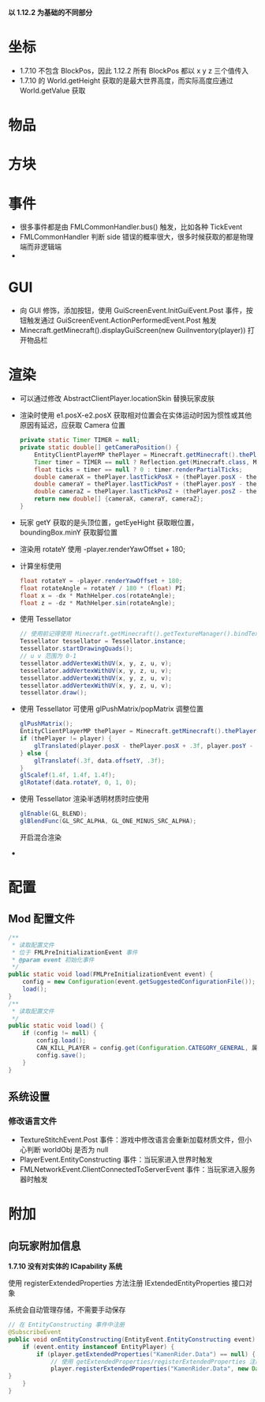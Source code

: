 **以 1.12.2 为基础的不同部分**

# 坐标

- 1.7.10 不包含 BlockPos，因此 1.12.2 所有 BlockPos 都以 x y z 三个值传入
- 1.7.10 的 World.getHeight 获取的是最大世界高度，而实际高度应通过 World.getValue 获取

# 物品

# 方块

# 事件

- 很多事件都是由 FMLCommonHandler.bus() 触发，比如各种 TickEvent
- FMLCommonHandler 判断 side 错误的概率很大，很多时候获取的都是物理端而非逻辑端
- 

# GUI

- 向 GUI 修饰，添加按钮，使用 GuiScreenEvent.InitGuiEvent.Post 事件，按钮触发通过 GuiScreenEvent.ActionPerformedEvent.Post 触发
- Minecraft.getMinecraft().displayGuiScreen(new GuiInventory(player)) 打开物品栏

# 渲染

- 可以通过修改 AbstractClientPlayer.locationSkin 替换玩家皮肤

- 渲染时使用 e1.posX-e2.posX 获取相对位置会在实体运动时因为惯性或其他原因有延迟，应获取 Camera 位置

  ```java
  private static Timer TIMER = null;
  private static double[] getCameraPosition() {
      EntityClientPlayerMP thePlayer = Minecraft.getMinecraft().thePlayer;
      Timer timer = TIMER == null ? Reflection.get(Minecraft.class, Minecraft.getMinecraft(), null, Timer.class) : TIMER;
      float ticks = timer == null ? 0 : timer.renderPartialTicks;
      double cameraX = thePlayer.lastTickPosX + (thePlayer.posX - thePlayer.lastTickPosX) * ticks;
      double cameraY = thePlayer.lastTickPosY + (thePlayer.posY - thePlayer.lastTickPosY) * ticks;
      double cameraZ = thePlayer.lastTickPosZ + (thePlayer.posZ - thePlayer.lastTickPosZ) * ticks;
      return new double[] {cameraX, cameraY, cameraZ};
  }
  ```

  

- 玩家 getY 获取的是头顶位置，getEyeHight 获取眼位置，boundingBox.minY 获取脚位置

- 渲染用 rotateY 使用 -player.renderYawOffset + 180;

- 计算坐标使用

  ```java
  float rotateY = -player.renderYawOffset + 180;
  float rotateAngle = rotateY / 180 * (float) PI;
  float x = -dx * MathHelper.cos(rotateAngle);
  float z = -dz * MathHelper.sin(rotateAngle);
  ```

  

- 使用 Tessellator

  ```java
  // 使用前记得使用 Minecraft.getMinecraft().getTextureManager().bindTexture 绑定材质
  Tessellator tessellator = Tessellator.instance;
  tessellator.startDrawingQuads();
  // u v 范围为 0-1
  tessellator.addVertexWithUV(x, y, z, u, v);
  tessellator.addVertexWithUV(x, y, z, u, v);
  tessellator.addVertexWithUV(x, y, z, u, v);
  tessellator.addVertexWithUV(x, y, z, u, v);
  tessellator.draw();
  ```

  

- 使用 Tessellator 可使用 glPushMatrix/popMatrix 调整位置

  ```java
  glPushMatrix();
  EntityClientPlayerMP thePlayer = Minecraft.getMinecraft().thePlayer;
  if (thePlayer != player) {
      glTranslated(player.posX - thePlayer.posX + .3f, player.posY - thePlayer.posY, player.posZ - thePlayer.posZ + .3f);
  } else {
      glTranslatef(.3f, data.offsetY, .3f);
  }
  glScalef(1.4f, 1.4f, 1.4f);
  glRotatef(data.rotateY, 0, 1, 0);
  ```

  

- 使用 Tessellator 渲染半透明材质时应使用 

  ```java
  glEnable(GL_BLEND);
  glBlendFunc(GL_SRC_ALPHA, GL_ONE_MINUS_SRC_ALPHA);
  ```

  开启混合渲染

- 

# 配置

## Mod 配置文件

```java
/**
 * 读取配置文件
 * 位于 FMLPreInitializationEvent 事件
 * @param event 初始化事件
 */
public static void load(FMLPreInitializationEvent event) {
    config = new Configuration(event.getSuggestedConfigurationFile());
    load();
}
/**
 * 读取配置文件
 */
public static void load() {
    if (config != null) {
        config.load();
        CAN_KILL_PLAYER = config.get(Configuration.CATEGORY_GENERAL, 属性名, 默认值, 属性提示).getBoolean(); // getBoolean/Int/Double...各种获取
        config.save();
    }
}
```



## 系统设置

### 修改语言文件

- TextureStitchEvent.Post 事件：游戏中修改语言会重新加载材质文件，但小心判断 worldObj 是否为 null
- PlayerEvent.EntityConstructing 事件：当玩家进入世界时触发
- FMLNetworkEvent.ClientConnectedToServerEvent 事件：当玩家进入服务器时触发

# 附加

## 向玩家附加信息

**1.7.10 没有对实体的 ICapability 系统**

使用 registerExtendedProperties 方法注册 IExtendedEntityProperties 接口对象

系统会自动管理存储，不需要手动保存

```java
// 在 EntityConstructing 事件中注册
@SubscribeEvent
public void onEntityConstructing(EntityEvent.EntityConstructing event) {
    if (event.entity instanceof EntityPlayer) {
        if (player.getExtendedProperties("KamenRider.Data") == null) {
            // 使用 getExtendedProperties/registerExtendedProperties 注册 IExtendedEntityProperties 类型扩展属性
            player.registerExtendedProperties("KamenRider.Data", new Data(player));
}
    }
}
```

